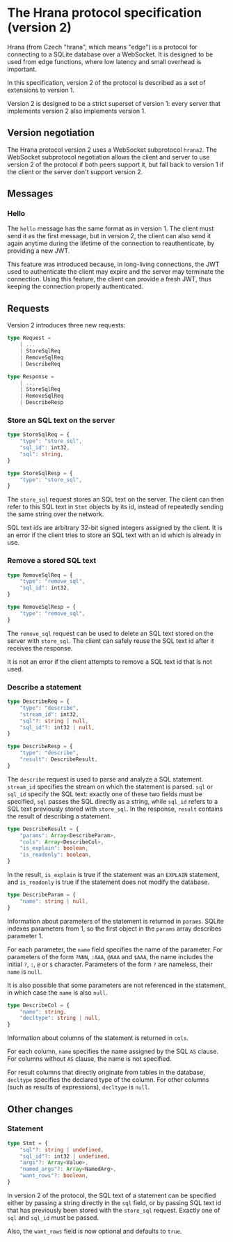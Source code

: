 # The Hrana protocol specification (version 2)

Hrana (from Czech "hrana", which means "edge") is a protocol for connecting to a
SQLite database over a WebSocket. It is designed to be used from edge functions,
where low latency and small overhead is important.

In this specification, version 2 of the protocol is described as a set of
extensions to version 1.

Version 2 is designed to be a strict superset of version 1: every server that
implements version 2 also implements version 1.

## Version negotiation

The Hrana protocol version 2 uses a WebSocket subprotocol `hrana2`. The
WebSocket subprotocol negotiation allows the client and server to use version 2
of the protocol if both peers support it, but fall back to version 1 if the
client or the server don't support version 2.

## Messages

### Hello

The `hello` message has the same format as in version 1. The client must send it
as the first message, but in version 2, the client can also send it again
anytime during the lifetime of the connection to reauthenticate, by providing a
new JWT.

This feature was introduced because, in long-living connections, the JWT used to
authenticate the client may expire and the server may terminate the connection.
Using this feature, the client can provide a fresh JWT, thus keeping the
connection properly authenticated.

## Requests

Version 2 introduces three new requests:

```typescript
type Request =
    | ...
    | StoreSqlReq
    | RemoveSqlReq
    | DescribeReq

type Response =
    | ...
    | StoreSqlReq
    | RemoveSqlReq
    | DescribeResp
```

### Store an SQL text on the server

```typescript
type StoreSqlReq = {
    "type": "store_sql",
    "sql_id": int32,
    "sql": string,
}

type StoreSqlResp = {
    "type": "store_sql",
}
```

The `store_sql` request stores an SQL text on the server. The client can then
refer to this SQL text in `Stmt` objects by its id, instead of repeatedly
sending the same string over the network.

SQL text ids are arbitrary 32-bit signed integers assigned by the client. It is
an error if the client tries to store an SQL text with an id which is already in
use.

### Remove a stored SQL text

```typescript
type RemoveSqlReq = {
    "type": "remove_sql",
    "sql_id": int32,
}

type RemoveSqlResp = {
    "type": "remove_sql",
}
```

The `remove_sql` request can be used to delete an SQL text stored on the server
with `store_sql`. The client can safely reuse the SQL text id after it receives
the response.

It is not an error if the client attempts to remove a SQL text id that is not
used.

### Describe a statement

```typescript
type DescribeReq = {
    "type": "describe",
    "stream_id": int32,
    "sql"?: string | null,
    "sql_id"?: int32 | null,
}

type DescribeResp = {
    "type": "describe",
    "result": DescribeResult,
}
```

The `describe` request is used to parse and analyze a SQL statement. `stream_id`
specifies the stream on which the statement is parsed. `sql` or `sql_id` specify
the SQL text: exactly one of these two fields must be specified, `sql` passes
the SQL directly as a string, while `sql_id` refers to a SQL text previously
stored with `store_sql`. In the response, `result` contains the result of
describing a statement.

```typescript
type DescribeResult = {
    "params": Array<DescribeParam>,
    "cols": Array<DescribeCol>,
    "is_explain": boolean,
    "is_readonly": boolean,
}
```

In the result, `is_explain` is true if the statement was an `EXPLAIN` statement,
and `is_readonly` is true if the statement does not modify the database.

```typescript
type DescribeParam = {
    "name": string | null,
}
```

Information about parameters of the statement is returned in `params`. SQLite
indexes parameters from 1, so the first object in the `params` array describes
parameter 1.

For each parameter, the `name` field specifies the name of the parameter. For
parameters of the form `?NNN`, `:AAA`, `@AAA` and `$AAA`, the name includes the
initial `?`, `:`, `@` or `$` character. Parameters of the form `?` are nameless,
their `name` is `null`.

It is also possible that some parameters are not referenced in the statement, in
which case the `name` is also `null`.

```typescript
type DescribeCol = {
    "name": string,
    "decltype": string | null,
}
```

Information about columns of the statement is returned in `cols`.

For each column, `name` specifies the name assigned by the SQL `AS` clause. For
columns without `AS` clause, the name is not specified.

For result columns that directly originate from tables in the database,
`decltype` specifies the declared type of the column. For other columns (such as
results of expressions), `decltype` is `null`.

## Other changes

### Statement

```typescript
type Stmt = {
    "sql"?: string | undefined,
    "sql_id"?: int32 | undefined,
    "args"?: Array<Value>,
    "named_args"?: Array<NamedArg>,
    "want_rows"?: boolean,
}
```

In version 2 of the protocol, the SQL text of a statement can be specified
either by passing a string directly in the `sql` field, or by passing SQL text
id that has previously been stored with the `store_sql` request. Exactly one of
`sql` and `sql_id` must be passed.

Also, the `want_rows` field is now optional and defaults to `true`.
